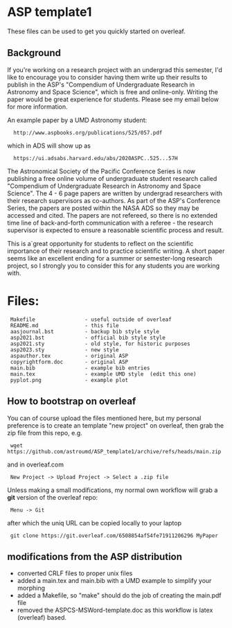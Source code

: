 # ASP template1

These files can be used to get you quickly started on overleaf.

## Background


If you're working on a research project with an undergrad this
semester, I'd like to encourage you to consider having them write up
their results to publish in the ASP's "Compendium of Undergraduate
Research in Astronomy and Space Science", which is free and
online-only.  Writing the paper would be great experience for
students.  Please see my email below for more information.

An example paper by a UMD Astronomy student:

      http://www.aspbooks.org/publications/525/057.pdf

which in ADS will show up as

      https://ui.adsabs.harvard.edu/abs/2020ASPC..525...57H


The Astronomical Society of the Pacific Conference Series is now
publishing a free online volume of undergraduate student research
called "Compendium of Undergraduate Research in Astronomy and Space
Science". The 4 - 6 page papers are written by undergrad researchers
with their research supervisors as co-authors. As part of the ASP's
Conference Series, the papers are posted within the NASA ADS so they
may be accessed and cited. The papers are not refereed, so there is no
extended time line of back-and-forth communication with a referee -
the research supervisor is expected to ensure a reasonable scientific
process and result.

This is a`great opportunity for students to reflect on the scientific
importance of their research and to practice scientific writing. A
short paper seems like an excellent ending for a summer or
semester-long research project, so I strongly you to consider this for
any students you are working with.

# Files:

     Makefile                - useful outside of overleaf
     README.md               - this file
     aasjournal.bst          - backup bib style style
     asp2021.bst             - official bib style style
     asp2021.sty             - old style, for historic purposes
     asp2023.sty             - new style
     aspauthor.tex           - original ASP
     copyrightform.doc       - original ASP
     main.bib                - example bib entries
     main.tex                - example UMD style  (edit this one)
     pyplot.png              - example plot


## How to bootstrap on overleaf

You can of course upload the files mentioned here, but my personal preference is
to create an template "new project" on overleaf, then grab the zip file from
this repo, e.g.

     wget https://github.com/astroumd/ASP_template1/archive/refs/heads/main.zip

and in overleaf.com

     New Project -> Upload Project -> Select a .zip file

Unless making a small modifications, my normal own workflow will grab a **git** version
of the overleaf repo:

     Menu -> Git

after which the uniq URL can be copied locally to your laptop

     git clone https://git.overleaf.com/6508854af54fe71911206296 MyPaper


## modifications from the ASP distribution

- converted CRLF files to proper unix files
- added a main.tex and main.bib with a UMD example to simplify your morphing
- added a Makefile, so "make" should do the job of creating the main.pdf file
- removed the ASPCS-MSWord-template.doc as this workflow is latex (overleaf) based.
